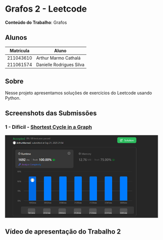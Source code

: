 # Grafos 2 - Leetcode

**Conteúdo do Trabalho**: Grafos

## Alunos
|Matrícula | Aluno |
| -- | -- |
| 211043610  |  Arthur Marmo Cathalá |
| 211061574  |  Danielle Rodrigues Silva |

## Sobre 
Nesse projeto apresentamos soluções de exercícios do Leetcode usando Python.

## Screenshots das Submissões

### 1 - Difícil - [Shortest Cycle in a Graph](https://leetcode.com/problems/shortest-cycle-in-a-graph/description/)

![](./screenshots/shortestCycle.png)

## Vídeo de apresentação do Trabalho 2





